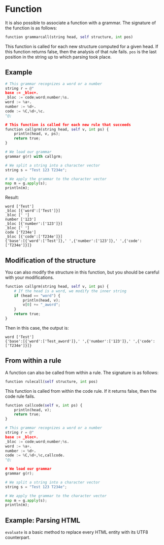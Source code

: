 # Function

It is also possible to associate a function with a grammar. The signature of the function is as follows:  

```python
function grammarcall(string head, self structure, int pos)
```

This function is called for each new structure computed for a given head. If this function returns false, then the analysis of that rule fails. `pos` is the last position in the string up to which parsing took place.

## Example

```python
# This grammar recognizes a word or a number
string r = @"
base := _bloc+.
_bloc := code;word;number;%s.
word := %a+.
number := %d+.
code := %C,%d+,%c.
"@;

# This function is called for each new rule that succeeds
function callgrm(string head, self v, int ps) {
    println(head, v, ps);
    return true;
}

# We load our grammar
grammar g(r) with callgrm;

# We split a string into a character vector
string s = "Test 123 T234e";

# We apply the grammar to the character vector
map m = g.apply(s);
println(m);
```

Result:

```
word ['Test']
_bloc [{'word':['Test']}]
_bloc [' ']
number ['123']
_bloc [{'number':['123']}]
_bloc [' ']
code ['T234e']
_bloc [{'code':['T234e']}]
{'base':[{'word':['Test']},' ',{'number':['123']},' ',{'code':['T234e']}]}
```

## Modification of the structure

You can also modify the structure in this function, but you should be careful with your modifications.

```python
function callgrm(string head, self v, int ps) {
    # If the head is a word, we modify the inner string
    if (head == "word") {
        println(head, v);
        v[0] += "_aword";
    }
    return true;
}
```

Then in this case, the output is:

```
word ['Test']
{'base':[{'word':['Test_aword']},' ',{'number':['123']},' ',{'code':['T234e']}]}
```

## From within a rule

A function can also be called from within a rule. The signature is as follows:

```python
function rulecall(self structure, int pos)
```

This function is called from within the code rule. If it returns false, then the code rule fails.

```python
function callcode(self v, int ps) {
    println(head, v);
    return true;
}

# This grammar recognizes a word or a number
string r = @"
base := _bloc+.
_bloc := code;word;number;%s.
word := %a+.
number := %d+.
code := %C,%d+,%c,callcode.
"@;

# We load our grammar
grammar g(r);

# We split a string into a character vector
string s = "Test 123 T234e";

# We apply the grammar to the character vector
map m = g.apply(s);
println(m);
```

## Example: Parsing HTML

`evaluate` is a basic method to replace every HTML entity with its UTF8 counterpart.